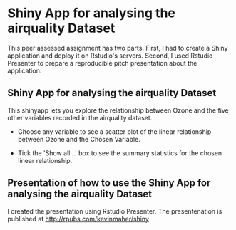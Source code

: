 # Shiny App for analysing the airquality Dataset

This peer assessed assignment has two parts. First, I had to create a Shiny application and deploy it on Rstudio's servers. Second, I used Rstudio Presenter to prepare a reproducible pitch presentation about the application.

## Shiny App for analysing the airquality Dataset

This shinyapp lets you explore the relationship between Ozone and the five other variables recorded in the airquality dataset. 

- Choose any variable to see a scatter plot of the linear relationship between Ozone and the Chosen Variable. 

- Tick the 'Show all...' box to see the summary statistics for the chosen linear relationship.


## Presentation of how to use the Shiny App for analysing the airquality Dataset

I created the presentation using Rstudio Presenter. The presentenation is published at http://rpubs.com/kevinmaher/shiny


